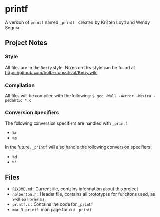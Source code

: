 # printf
A version of `printf` named `_printf ` created by Kristen Loyd and Wendy Segura. 

## Project Notes

### Style
All files are in the `Betty` style. Notes on this style can be found at https://github.com/holbertonschool/Betty/wiki

### Compilation
All files will be compiled with the following: `$ gcc -Wall -Werror -Wextra -pedantic *.c`

### Conversion Specifiers
The following conversion specifiers are handled with `_printf`:
* `%c`
* `%s`

In the future, `_printf` will also handle the following conversion specifiers:
* `%d`
* `%i`

## Files
* `README.md` : Current file, contains information about this project
* `holberton.h` : Header file, contains all prototypes for funcitons used, as well as libriaries. 
* `printf.c` : Contains the code for `_printf`
* `man_3_printf`: man page for our `_printf`


